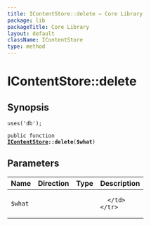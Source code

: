 ```yaml
---
title: IContentStore::delete — Core Library
package: lib
packageTitle: Core Library
layout: default
className: IContentStore
type: method
---
```


# IContentStore::delete

## Synopsis

<code>uses('db');</code>

<code>public function <b><a href="IContentStore">IContentStore</a>::delete</b>(<b>$what</b>)</code>

## Parameters

<table>
  <thead>
    <tr>
      <th>Name</th>
      <th>Direction</th>
      <th>Type</th>
      <th>Description</th>
    </tr>
  </thead>
  <tbody>
    <tr>
      <td><code>$what</code>
      <td><i></i></td>
      <td></td>
      <td>

      </td>
    </tr>
  </tbody>
</table>

